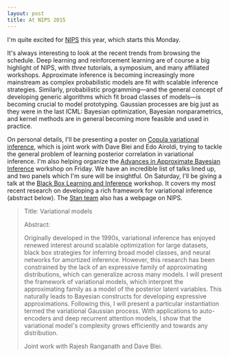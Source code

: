 ```yaml
---
layout: post
title: At NIPS 2015
---
```


I'm quite excited for [NIPS](https://nips.cc) this year, which starts this Monday.

It's always interesting to look at the recent trends from browsing the schedule. Deep learning and reinforcement learning are of course a big highlight of NIPS, with _three_ tutorials, a symposium, and many affiliated workshops. Approximate inference is becoming increasingly more mainstream as complex probabilistic models are fit with scalable inference strategies. Similarly, probabilistic programming—and the general concept of developing generic algorithms which fit broad classes of models—is becoming crucial to model prototyping. Gaussian processes are big just as they were in the last ICML: Bayesian optimization, Bayesian nonparametrics, and kernel methods are in general becoming more feasible and used in practice.

On personal details, I'll be presenting a poster on [Copula variational inference](http://dustintran.com/papers/TranBleiAiroldi2015.pdf), which is joint work with Dave Blei and Edo Airoldi, trying to tackle the general problem of learning posterior correlation in variational inference. I'm also helping organize the [Advances in Approximate Bayesian Inference](http://approximateinference.org) workshop on Friday. We have an incredible list of talks lined up, and two panels which I'm sure will be insightful. On Saturday, I'll be giving a talk at the [Black Box Learning and Inference](http://www.blackboxworkshop.org) workshop. It covers my most recent research on developing a rich framework for variational inference (abstract below). The [Stan team](http://mc-stan.org/misc/nips) also has a webpage on NIPS.

> Title: Variational models
>
> Abstract:
>
> Originally developed in the 1990s, variational inference has enjoyed renewed interest around scalable optimization for large datasets, black box strategies for inferring broad model classes, and neural networks for amortized inference. However, this research has been constrained by the lack of an expressive family of approximating distributions, which can generalize across many models. I will present the framework of variational models, which interpret the approximating family as a model of the posterior latent variables. This naturally leads to Bayesian constructs for developing expressive approximations. Following this, I will present a particular instantiation termed the variational Gaussian process. With applications to auto-encoders and deep recurrent attention models, I show that the variational model's complexity grows efficiently and towards any distribution.
>
> Joint work with Rajesh Ranganath and Dave Blei.
